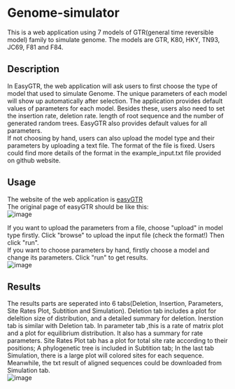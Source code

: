 # Genome-simulator
This is a web application using 7 models of GTR(general time reversible model) family to simulate genome. The models are GTR, K80, HKY, TN93, JC69, F81 and F84.

## Description
In EasyGTR, the web application will ask users to first choose the type of model that used to simulate Genome. The unique parameters of each model will show up automatically after selection. The application provides default values of parameters for each model. Besides these, users also need to set the insertion rate, deletion rate. length of root sequence and the number of generated random trees. EasyGTR also provides default values for all parameters.  
If not choosing by hand, users can also upload the model type and their parameters by uploading a text file. The format of the file is fixed. Users could find more details of the format in the example_input.txt file provided on github website.  

## Usage
The website of the web application is [easyGTR](https://xinning.shinyapps.io/easyGTR/)    
The original page of easyGTR should be like this:  
![image](https://github.com/luanxinning/Genome-simulator/assets/90717695/8fd5b527-fe6e-4f39-9baf-4734b5f2a7ff)
  


  
If you want to upload the parameters from a file, choose "upload" in model type firstly. Click "browse" to upload the input file (check the format!) Then click "run".  
If you want to choose parameters by hand, firstly choose a model and change its parameters. Click "run" to get results.   
![image](https://github.com/luanxinning/Genome-simulator/assets/90717695/1fd3d8f8-5daa-4938-8482-e2bd7ed6069d)

  
 



## Results
The results parts are seperated into 6 tabs(Deletion, Insertion, Parameters, Site Rates Plot, Subtition and Simulation). Deletion tab includes a plot for deleltion size of distribution, and a detailed summary for deletion. Inerstion tab is similar with Deletion tab. In parameter tab ,this is a rate of matrix plot and a plot for equilibrium distribution. It also has a summary for rate parameters. Site Rates Plot tab has a plot for total site rate according to their positions; A phylogenetic tree is included in Subtition tab; In the last tab Simulation, there is a large plot will colored sites for each sequence. Meanwhile, the txt result of aligned sequences could be downloaded from Simulation tab.  
![image](https://github.com/luanxinning/Genome-simulator/assets/90717695/19966e79-ec87-4096-9da5-9bff93ee4361)

